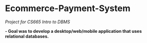 # Ecommerce-Payment-System
_Project for CS665 Intro to DBMS_


**- Goal was to develop a desktop/web/mobile application that uses relational databases.**
